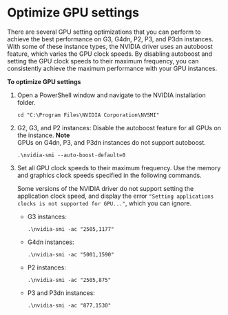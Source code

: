 # Optimize GPU settings<a name="optimize_gpu"></a>

There are several GPU setting optimizations that you can perform to achieve the best performance on G3, G4dn, P2, P3, and P3dn instances\. With some of these instance types, the NVIDIA driver uses an autoboost feature, which varies the GPU clock speeds\. By disabling autoboost and setting the GPU clock speeds to their maximum frequency, you can consistently achieve the maximum performance with your GPU instances\.

**To optimize GPU settings**

1. Open a PowerShell window and navigate to the NVIDIA installation folder\.

   ```
   cd "C:\Program Files\NVIDIA Corporation\NVSMI"
   ```

1. G2, G3, and P2 instances: Disable the autoboost feature for all GPUs on the instance\.
**Note**  
GPUs on G4dn, P3, and P3dn instances do not support autoboost\.

   ```
   .\nvidia-smi --auto-boost-default=0
   ```

1. Set all GPU clock speeds to their maximum frequency\. Use the memory and graphics clock speeds specified in the following commands\.

   Some versions of the NVIDIA driver do not support setting the application clock speed, and display the error `"Setting applications clocks is not supported for GPU..."`, which you can ignore\.
   + G3 instances:

     ```
     .\nvidia-smi -ac "2505,1177"
     ```
   + G4dn instances:

     ```
     .\nvidia-smi -ac "5001,1590"
     ```
   + P2 instances:

     ```
     .\nvidia-smi -ac "2505,875"
     ```
   + P3 and P3dn instances:

     ```
     .\nvidia-smi -ac "877,1530"
     ```